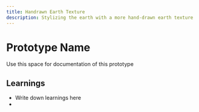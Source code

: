 ```yaml
---
title: Handrawn Earth Texture
description: Stylizing the earth with a more hand-drawn earth texture
---
```


# Prototype Name
Use this space for documentation of this prototype

## Learnings
- Write down learnings here
- 